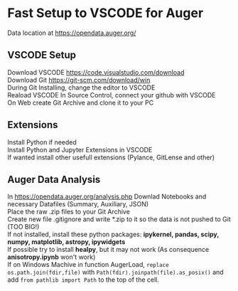# Fast Setup to VSCODE for Auger

Data location at https://opendata.auger.org/  

## VSCODE Setup

Download VSCODE https://code.visualstudio.com/download  
Download Git https://git-scm.com/download/win  
During Git Installing, change the editor to VSCODE  
Reaload VSCODE
In Source Control, connect your github with VSCODE  
On Web create Git Archive and clone it to your PC

## Extensions  

Install Python if needed  
Install Python and Jupyter Extensions in VSCODE  
If wanted install other usefull extensions (Pylance, GitLense and other)

## Auger Data Analysis

In https://opendata.auger.org/analysis.php Downlad Notebooks and necessary Datafiles (Summary, Auxiliary, JSON)  
Place the raw .zip files to your Git Archive  
Create new file .gitignore and write *.zip to it so the data is not pushed to Git (TOO BIG!)  
If not installed, install these python packages: **ipykernel, pandas, scipy, numpy, matplotlib, astropy, ipywidgets**  
If possible try to install **healpy**, but it may not work (As consequence **anisotropy.ipynb** won't work)  
If on Windows Machive in function AugerLoad, `replace os.path.join(fdir,file)` with `Path(fdir).joinpath(file).as_posix()`
and add `from pathlib import Path` to the top of the cell.
